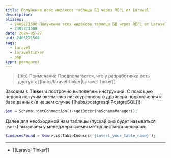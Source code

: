 ```yaml
---
title: Получение всех индексов таблицы БД через REPL от Laravel
description: 
aliases:
  - 2405271508 Получение всех индексов таблицы БД через REPL от Laravel
  - 2405271508
date: 2024-05-27
uid: 2405271508
tags:
  - laravel
  - laraveltinker
  - php
type: permanent
---
```


> [!tip] Примечание
> Предполагается, что у разработчика есть доступ к [[hubs/laravel-tinker|Laravel Tinker]]

Заходим в **Tinker** и построчно выполняем инструкции. С помощью первой получим экземпляр низкоуровневого драйвера подключения к базе данных (в нашем случае [[hubs/postgresql|PostgreSQL]]):

```php
$sm = Schema::getConnection()->getDoctrineSchemaManager();
```

Далее для необходимой нам таблицы (пускай она будет называться `users`) вызываем у менеджера схемы метод листинга индексов:

```php
$indexesFound = $sm->listTableIndexes('{insert_your_table_name}');
```

---

- [[Laravel Tinker]]
